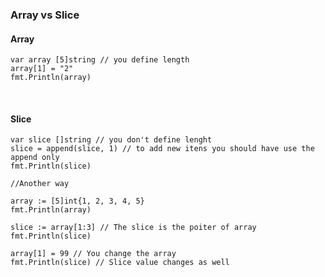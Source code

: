 
### Array vs Slice

#### Array
    var array [5]string // you define length
    array[1] = "2"
    fmt.Println(array)
<br/> 

#### Slice
	var slice []string // you don't define lenght
    slice = append(slice, 1) // to add new itens you should have use the append only
    fmt.Println(slice)
    
    //Another way

    array := [5]int{1, 2, 3, 4, 5}
	fmt.Println(array)

	slice := array[1:3] // The slice is the poiter of array
	fmt.Println(slice)
	
	array[1] = 99 // You change the array
	fmt.Println(slice) // Slice value changes as well